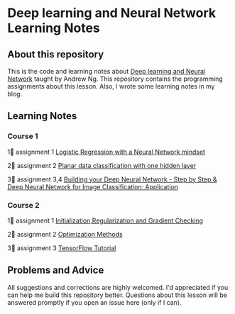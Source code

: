 # Deep learning and Neural Network Learning Notes  

## About this repository  

This is the code and learning notes about <a href="https://mooc.study.163.com/course/2001281002#/info">Deep learning and Neural Network</a> taught by Andrew Ng. This repository contains the programming assignments about this lesson. Also, I wrote some learning notes in my blog.   

## Learning Notes  

### Course 1  

1⃣️ assignment 1 <a href="https://lovesnowbest.site/2018/02/05/Neural-Network-and-Deep-Learning-Assignment-1/">Logistic Regression with a Neural Network mindset</a> 

2⃣️ assignment 2 <a href="https://lovesnowbest.site/2018/02/06/Deep-Learning-and-Neural-Network-Assignment-2/">Planar data classification with one hidden layer</a>  

3⃣️ assignment 3,4 <a href="https://lovesnowbest.site/2018/02/06/Deep-Learning-and-Neural-Network-Assignment-3-4/">Building your Deep Neural Network - Step by Step &<br>Deep Neural Network for Image Classification: Application</a>

### Course 2  

1⃣️ assignment 1 <a href="https://lovesnowbest.site/2018/02/12/Improving-Deep-Neural-Networks-Assignment-1/">Initialization,Regularization and Gradient Checking</a>  

2⃣️ assignment 2 <a href="https://lovesnowbest.site/2018/02/16/Improving-Deep-Neural-Networks-Assignment-2/">Optimization Methods</a>

3⃣️ assignment 3 <a href="https://lovesnowbest.site/2018/02/17/Improving-Deep-Neural-Networks-Assignment-3/">TensorFlow Tutorial</a>

## Problems and Advice  

All suggestions and corrections are highly welcomed. I'd appreciated if you can help me build this repository better. Questions about this lesson will be answered promptly if you open an issue here (only if I can).  

